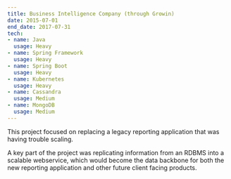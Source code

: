 ```yaml
---
title: Business Intelligence Company (through Growin)
date: 2015-07-01
end_date: 2017-07-31
tech:
- name: Java
  usage: Heavy
- name: Spring Framework
  usage: Heavy
- name: Spring Boot
  usage: Heavy
- name: Kubernetes
  usage: Heavy
- name: Cassandra
  usage: Medium
- name: MongoDB
  usage: Medium
---
```

This project focused on replacing a legacy reporting application that was having trouble scaling.

A key part of the project was replicating information from an RDBMS into a scalable webservice, which would become the data backbone for both the new reporting application and other future client facing products.

